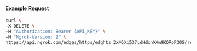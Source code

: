 <!-- Code generated for API Clients. DO NOT EDIT. -->

#### Example Request

```bash
curl \
-X DELETE \
-H "Authorization: Bearer {API_KEY}" \
-H "Ngrok-Version: 2" \
https://api.ngrok.com/edges/https/edghts_2xM6Xi537LdHdxnXXw9KQRoP3OS/routes/edghtsrt_2xM6XihQ0zBA3kY2JDQqd8N8jau/request_headers
```
